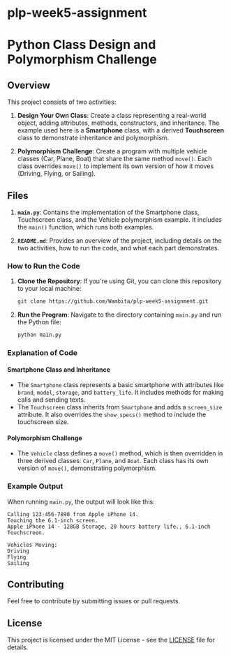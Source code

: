 # plp-week5-assignment

# Python Class Design and Polymorphism Challenge

## Overview

This project consists of two activities:

1. **Design Your Own Class**: Create a class representing a real-world object, adding attributes, methods, constructors, and inheritance. The example used here is a **Smartphone** class, with a derived **Touchscreen** class to demonstrate inheritance and polymorphism.
   
2. **Polymorphism Challenge**: Create a program with multiple vehicle classes (Car, Plane, Boat) that share the same method `move()`. Each class overrides `move()` to implement its own version of how it moves (Driving, Flying, or Sailing).

## Files

1. **`main.py`**: Contains the implementation of the Smartphone class, Touchscreen class, and the Vehicle polymorphism example. It includes the `main()` function, which runs both examples.
   
2. **`README.md`**: Provides an overview of the project, including details on the two activities, how to run the code, and what each part demonstrates.


### **How to Run the Code**

1. **Clone the Repository**: If you're using Git, you can clone this repository to your local machine:

   ```bash
   git clone https://github.com/Wambita/plp-week5-assignment.git
   ```

2. **Run the Program**: Navigate to the directory containing `main.py` and run the Python file:

   ```bash
   python main.py
   ```

### Explanation of Code

#### Smartphone Class and Inheritance

- The `Smartphone` class represents a basic smartphone with attributes like `brand`, `model`, `storage`, and `battery_life`. It includes methods for making calls and sending texts.
- The `Touchscreen` class inherits from `Smartphone` and adds a `screen_size` attribute. It also overrides the `show_specs()` method to include the touchscreen size.

#### Polymorphism Challenge

- The `Vehicle` class defines a `move()` method, which is then overridden in three derived classes: `Car`, `Plane`, and `Boat`. Each class has its own version of `move()`, demonstrating polymorphism.

### Example Output

When running `main.py`, the output will look like this:

```
Calling 123-456-7890 from Apple iPhone 14.
Touching the 6.1-inch screen.
Apple iPhone 14 - 128GB Storage, 20 hours battery life., 6.1-inch Touchscreen.

Vehicles Moving:
Driving
Flying
Sailing
```

## Contributing

Feel free to contribute by submitting issues or pull requests.

## License

This project is licensed under the MIT License - see the [LICENSE](LICENSE) file for details.
